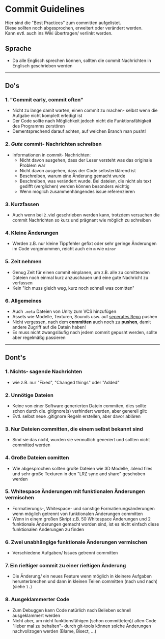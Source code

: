 # Commit Guidelines

Hier sind die "Best Practices" zum committen aufgelistet.<br/>
Diese sollten noch abgesprochen, erweitert oder verändert werden.<br/>
Kann evtl. auch ins Wiki übertragen/ verlinkt werden.<br/>

## Sprache
- Da alle Englisch sprechen können, sollten die commit Nachrichten in Englisch geschrieben werden

---
## Do's
### 1. **"Commit early, commit often"**
- Nicht zu lange damit warten, einen commit zu machen- selbst wenn die Aufgabe nicht komplett erledigt ist
- Der Code sollte nach Möglichkeit jedoch nicht die Funktionsfähigkeit des Programms zerstören
- Dementsprechend darauf achten, auf welchen Branch man pusht!

### 2. *Gute* commit- Nachrichten schreiben
- Informationen in commit- Nachrichten:
    - Nicht davon ausgehen, dass der Leser versteht was das originale Problem war
    - Nicht davon ausgehen, dass der Code selbsterklärend ist
    - Beschreiben, warum eine Änderung gemacht wurde
    - Beschreiben, was verändert wurde. Bei dateien, die nicht als text gedifft (verglichen) werden können besonders wichtig
    - Wenn möglich zusammenhängendes issue referenzieren

### 3. Kurzfassen
- Auch wenn bei `2.`viel geschrieben werden kann, trotzdem versuchen die commit Nachrichten so kurz und prägnant wie möglich zu schreiben

### 4. Kleine Änderungen
- Werden z.B. nur kleine Tippfehler gefixt oder sehr geringe Änderungen im Code vorgenommen, reicht auch ein `m` wie `minor`

### 5. **Zeit nehmen**
- Genug Zeit für einen commit einplanen, um z.B. alle zu comittenden Dateien noch einmal kurz anzuschauen und eine gute Nachricht zu verfassen
- Kein "Ich muss gleich weg, kurz noch schnell was comitten"

### 6. Allgemeines
- Auch `.meta` Dateien von Unity zum VCS hinzufügen
- Assets wie Modelle, Texturen, Sounds usw. auf [seperates Repo](https://gitlab.com/JonasErkert/seriousubahnvr-assets) pushen
- Nicht vergessen, nach dem **committen** auch noch zu **pushen**, damit andere Zugriff auf die Datein haben!
- Es muss nicht zwangsläufig nach jedem commit gepusht werden, sollte aber regelmäßg passieren

---
## Dont's
### 1. Nichts- sagende Nachrichten 
- wie z.B. nur "Fixed", "Changed things" oder "Added"

### 2. Unnötige Dateien
- Keine von einer Software generierten Datein commiten, dies sollte schon durch die. gitignore(s) verhindert werden, aber generell gilt:
- Evtl. selbst neue .gitignore Regeln erstellen, aber davor ablären

### 3. Nur Dateien committen, die einem selbst bekannt sind
- Sind sie das nicht, wurden sie vermutlich generiert und sollten nicht committed werden

### 4. Große Dateien comitten
- Wie abgesprochen sollten große Dateien wie 3D Modelle, .blend files und sehr große Texturen in den "LRZ sync and share" geschoben werden

### 5. Whitespace Änderungen mit funktionalen Änderungen vermischen
- Formatierungs-, Whitespace- und sonstige Formatierungsänderungen wenn möglich getrennt von funktionalen Änderungen committen
- Wenn in einem großen Skript z.B. 50 Whitespace Änderungen und 2 funktionale Änderungen gemacht worden sind, ist es nicht einfach diese funktionalen Änderungen zu finden

### 6. Zwei unabhängige funktionale Änderungen vermischen
- Verschiedene Aufgaben/ Issues getrennt committen

### 7. Ein rießiger commit zu einer rießigen Änderung
- Die Änderung/ ein neues Feature wenn möglich in kleinere Aufgaben herunterbrechen und dann in kleinen Teilen committen (nach und nach)  (siehe `1.`)

### 8. Ausgeklammerter Code
- Zum Debuggen kann Code natürlich nach Belieben schnell ausgeklammert werden
- Nicht aber, um nicht funktionsfähigen (schon committeten)/ alten Code "lieber mal zu behalten"- durch git-tools können solche Änderungen nachvollzogen werden (Blame, Bisect, ...)